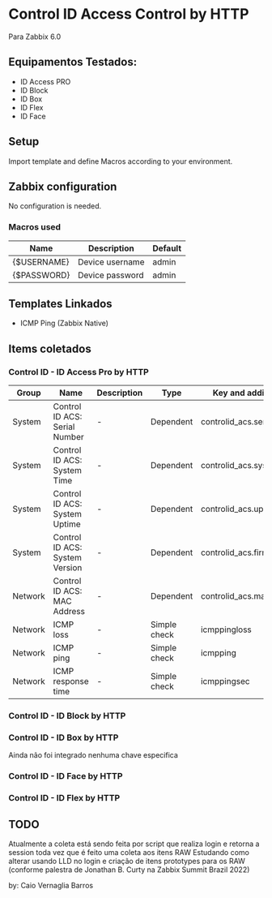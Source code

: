 # Control ID Access Control by HTTP

Para Zabbix 6.0

## Equipamentos Testados:
* ID Access PRO
* ID Block
* ID Box
* ID Flex
* ID Face

## Setup
Import template and define Macros according to your environment.

## Zabbix configuration
No configuration is needed.
### Macros used
|Name|Description|Default|
|----|-----------|-------|
|{$USERNAME}|Device username|admin|
|{$PASSWORD}|Device password|admin|

## Templates Linkados
* ICMP Ping (Zabbix Native)

## Items coletados

### Control ID - ID Access Pro by HTTP
|Group|Name|Description|Type|Key and additional info|
|-----|----|-----------|----|-----------------------|
|System|Control ID ACS: Serial Number|-|Dependent|controlid_acs.serialnumber|
|System|Control ID ACS: System Time|-|Dependent|controlid_acs.systemdata|
|System|Control ID ACS: System Uptime|-|Dependent|controlid_acs.uptime|
|System|Control ID ACS: System Version|-|Dependent|controlid_acs.firmwareversion|
|Network|Control ID ACS: MAC Address|-|Dependent|controlid_acs.mac|
|Network|ICMP loss|-|Simple check|icmppingloss|
|Network|ICMP ping|-|Simple check|icmpping|
|Network|ICMP response time|-|Simple check|icmppingsec|

### Control ID - ID Block by HTTP


### Control ID - ID Box by HTTP
Ainda não foi integrado nenhuma chave especifica

### Control ID - ID Face by HTTP


### Control ID - ID Flex by HTTP



## TODO
Atualmente a coleta está sendo feita por script que realiza login e retorna a session toda vez que é feito uma coleta aos itens RAW
Estudando como alterar usando LLD no login e criação de itens prototypes para os RAW (conforme palestra de Jonathan B. Curty na Zabbix Summit Brazil 2022)

by: Caio Vernaglia Barros